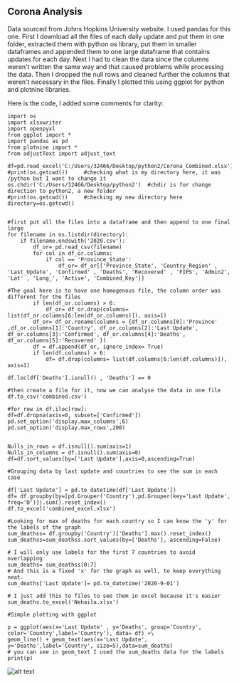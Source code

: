 ## Corona Analysis 

Data sourced from Johns Hopkins University website. 
I used pandas for this one. First I download all the files of each daily update and put them in one folder, extracted them with python os library, put them in smaller dataframes and appended them to one large dataframe that contains updates for each day. 
Next I had to clean the data since the columns weren't written the same way and that caused problems while processing the data. Then I dropped the null rows and cleaned further the columns that weren't necessary in the files.
Finally I plotted this using ggplot for python and plotnine libraries. 

Here is the code, I added some comments for clarity: 

``` 
import os 
import xlsxwriter
import openpyxl
from ggplot import *
import pandas as pd 
from plotnine import * 
from adjustText import adjust_text

df=pd.read_excel('C:/Users/32466/Desktop/python2/Corona_Combined.xlsx')
#print(os.getcwd())     #checking what is my directory here, it was /python but I want to change it
os.chdir('C:/Users/32466/Desktop/python2')  #chdir is for change direction to python2, a new folder
#print(os.getcwd())     #checking my new directory here
directory=os.getcwd()


#first put all the files into a dataframe and then append to one final large
for filename in os.listdir(directory):
    if filename.endswith('2020.csv'):
        df_or= pd.read_csv(filename)
        for col in df_or.columns:
            if col == 'Province_State':
                df_or= df_or[['Province_State', 'Country_Region' , 'Last_Update', 'Confirmed' , 'Deaths', 'Recovered' , 'FIPS', 'Admin2', 'Lat' , 'Long_', 'Active', 'Combined_Key']]
        
#The goal here is to have one homogenous file, the column order was different for the files 
        if len(df_or.columns) > 6:
            df_or= df_or.drop(columns= list(df_or.columns[6:len(df_or.columns)]), axis=1)
        df_or= df_or.rename(columns = {df_or.columns[0]:'Province' ,df_or.columns[1]:'Country', df_or.columns[2]:'Last Update', df_or.columns[3]:'Confirmed', df_or.columns[4]:'Deaths', df_or.columns[5]:'Recovered' })    
        df = df.append(df_or, ignore_index= True)
        if len(df.columns) > 6:
            df= df.drop(columns= list(df.columns[6:len(df.columns)]), axis=1)

df.loc[df['Deaths'].isnull() , 'Deaths'] == 0  

#then create a file for it, now we can analyse the data in one file
df.to_csv('combined.csv')

#for row in df.iloc[row]:
df=df.dropna(axis=0, subset=['Confirmed'])
pd.set_option('display.max_columns',6)
pd.set_option('display.max_rows',200)


Nulls_in_rows = df.isnull().sum(axis=1)
Nulls_in_columns = df.isnull().sum(axis=0)
df=df.sort_values(by=['Last Update'],axis=0,ascending=True)

#Grouping data by last update and countries to see the sum in each case

df['Last Update'] = pd.to_datetime(df['Last Update'])
df= df.groupby(by=[pd.Grouper('Country'),pd.Grouper(key='Last Update', freq='D')]).sum().reset_index()
df.to_excel('combined_excel.xlsx')

#Looking for max of deaths for each country so I can know the 'y' for the labels of the graph
sum_deathss= df.groupby('Country')['Deaths'].max().reset_index()
sum_deathss=sum_deathss.sort_values(by=['Deaths'], ascending=False)

# I will only use labels for the first 7 countries to avoid overlapping
sum_deaths= sum_deathss[0:7]
# And this is a fixed 'x' for the graph as well, to keep everything neat.
sum_deaths['Last Update']= pd.to_datetime('2020-9-01')

# I just add this to files to see them in excel because it's easier
sum_deaths.to_excel('Nehaila.xlsx')

#Simple plotting with ggplot

p = ggplot(aes(x='Last Update' , y='Deaths', group='Country', color='Country',label='Country'), data= df) +\
geom_line() + geom_text(aes(x='Last Update', y='Deaths',label='Country', size=5),data=sum_deaths)
# you can see in geom_text I used the sum_deaths data for the labels 
print(p)     
``` 
![alt text](https://github.com/Nehaila/nqueen-simulatedannealing/blob/master/sa.jpg)